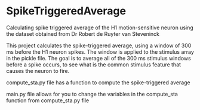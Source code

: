 # SpikeTriggeredAverage
Calculating spike triggered average of the H1 motion-sensitive neuron using the dataset obtained from Dr Robert de Ruyter van Steveninck


This project calculates the spike-triggered average, using a window of 300 ms before the H1 neuron spikes. The window is applied to the stimulus array in the pickle file. The goal is to average all of the 300 ms stimulus windows before a spike occurs, to see what is the common stimulus feature that causes the neuron to fire.

compute_sta.py file has a function to compute the spike-triggered average

main.py file allows for you to change the variables in the compute_sta function from compute_sta.py file
